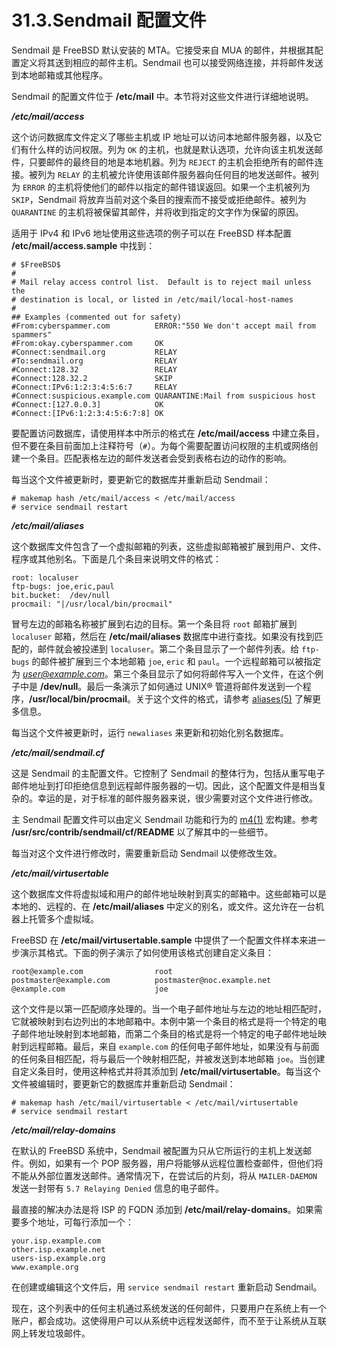 # 31.3.Sendmail 配置文件

Sendmail 是 FreeBSD 默认安装的 MTA。它接受来自 MUA 的邮件，并根据其配置定义将其送到相应的邮件主机。Sendmail 也可以接受网络连接，并将邮件发送到本地邮箱或其他程序。

Sendmail 的配置文件位于 **/etc/mail** 中。本节将对这些文件进行详细地说明。

**_/etc/mail/access_**

这个访问数据库文件定义了哪些主机或 IP 地址可以访问本地邮件服务器，以及它们有什么样的访问权限。列为 `OK` 的主机，也就是默认选项，允许向该主机发送邮件，只要邮件的最终目的地是本地机器。列为 `REJECT` 的主机会拒绝所有的邮件连接。被列为 `RELAY` 的主机被允许使用该邮件服务器向任何目的地发送邮件。被列为 `ERROR` 的主机将使他们的邮件以指定的邮件错误返回。如果一个主机被列为 `SKIP`，Sendmail 将放弃当前对这个条目的搜索而不接受或拒绝邮件。被列为 `QUARANTINE` 的主机将被保留其邮件，并将收到指定的文字作为保留的原因。

适用于 IPv4 和 IPv6 地址使用这些选项的例子可以在 FreeBSD 样本配置 **/etc/mail/access.sample** 中找到：

```shell-session
# $FreeBSD$
#
# Mail relay access control list.  Default is to reject mail unless the
# destination is local, or listed in /etc/mail/local-host-names
#
## Examples (commented out for safety)
#From:cyberspammer.com          ERROR:"550 We don't accept mail from spammers"
#From:okay.cyberspammer.com     OK
#Connect:sendmail.org           RELAY
#To:sendmail.org                RELAY
#Connect:128.32                 RELAY
#Connect:128.32.2               SKIP
#Connect:IPv6:1:2:3:4:5:6:7     RELAY
#Connect:suspicious.example.com QUARANTINE:Mail from suspicious host
#Connect:[127.0.0.3]            OK
#Connect:[IPv6:1:2:3:4:5:6:7:8] OK
```

要配置访问数据库，请使用样本中所示的格式在 **/etc/mail/access** 中建立条目，但不要在条目前面加上注释符号（`#`）。为每个需要配置访问权限的主机或网络创建一个条目。匹配表格左边的邮件发送者会受到表格右边的动作的影响。

每当这个文件被更新时，要更新它的数据库并重新启动 Sendmail：

```shell-session
# makemap hash /etc/mail/access < /etc/mail/access
# service sendmail restart
```

**_/etc/mail/aliases_**

这个数据库文件包含了一个虚拟邮箱的列表，这些虚拟邮箱被扩展到用户、文件、程序或其他别名。下面是几个条目来说明文件的格式：

```shell-session
root: localuser
ftp-bugs: joe,eric,paul
bit.bucket:  /dev/null
procmail: "|/usr/local/bin/procmail"
```

冒号左边的邮箱名称被扩展到右边的目标。第一个条目将 `root` 邮箱扩展到 `localuser` 邮箱，然后在 **/etc/mail/aliases** 数据库中进行查找。如果没有找到匹配的，邮件就会被投递到 `localuser`。第二个条目显示了一个邮件列表。给 `ftp-bugs` 的邮件被扩展到三个本地邮箱 `joe`, `eric` 和 `paul`。一个远程邮箱可以被指定为 *user@example.com*。第三个条目显示了如何将邮件写入一个文件，在这个例子中是 **/dev/null**。最后一条演示了如何通过 UNIX® 管道将邮件发送到一个程序，**/usr/local/bin/procmail**。关于这个文件的格式，请参考 [aliases(5)](https://www.freebsd.org/cgi/man.cgi?query=aliases&sektion=5&format=html) 了解更多信息。

每当这个文件被更新时，运行 `newaliases` 来更新和初始化别名数据库。

**_/etc/mail/sendmail.cf_**

这是 Sendmail 的主配置文件。它控制了 Sendmail 的整体行为，包括从重写电子邮件地址到打印拒绝信息到远程邮件服务器的一切。因此，这个配置文件是相当复杂的。幸运的是，对于标准的邮件服务器来说，很少需要对这个文件进行修改。

主 Sendmail 配置文件可以由定义 Sendmail 功能和行为的 [m4(1)](https://www.freebsd.org/cgi/man.cgi?query=m4&sektion=1&format=html) 宏构建。参考 **/usr/src/contrib/sendmail/cf/README** 以了解其中的一些细节。

每当对这个文件进行修改时，需要重新启动 Sendmail 以使修改生效。

**_/etc/mail/virtusertable_**

这个数据库文件将虚拟域和用户的邮件地址映射到真实的邮箱中。这些邮箱可以是本地的、远程的、在 **/etc/mail/aliases** 中定义的别名，或文件。这允许在一台机器上托管多个虚拟域。

FreeBSD 在 **/etc/mail/virtusertable.sample** 中提供了一个配置文件样本来进一步演示其格式。下面的例子演示了如何使用该格式创建自定义条目：

```shell-session
root@example.com                root
postmaster@example.com          postmaster@noc.example.net
@example.com                    joe
```

这个文件是以第一匹配顺序处理的。当一个电子邮件地址与左边的地址相匹配时，它就被映射到右边列出的本地邮箱中。本例中第一个条目的格式是将一个特定的电子邮件地址映射到本地邮箱，而第二个条目的格式是将一个特定的电子邮件地址映射到远程邮箱。最后，来自 `example.com` 的任何电子邮件地址，如果没有与前面的任何条目相匹配，将与最后一个映射相匹配，并被发送到本地邮箱 `joe`。当创建自定义条目时，使用这种格式并将其添加到 **/etc/mail/virtusertable**。每当这个文件被编辑时，要更新它的数据库并重新启动 Sendmail：

```shell-session
# makemap hash /etc/mail/virtusertable < /etc/mail/virtusertable
# service sendmail restart
```

**_/etc/mail/relay-domains_**

在默认的 FreeBSD 系统中，Sendmail 被配置为只从它所运行的主机上发送邮件。例如，如果有一个 POP 服务器，用户将能够从远程位置检查邮件，但他们将不能从外部位置发送邮件。通常情况下，在尝试后的片刻，将从 `MAILER-DAEMON` 发送一封带有 `5.7 Relaying Denied` 信息的电子邮件。

最直接的解决办法是将 ISP 的 FQDN 添加到 **/etc/mail/relay-domains**。如果需要多个地址，可每行添加一个：

```shell-session
your.isp.example.com
other.isp.example.net
users-isp.example.org
www.example.org
```

在创建或编辑这个文件后，用 `service sendmail restart` 重新启动 Sendmail。

现在，这个列表中的任何主机通过系统发送的任何邮件，只要用户在系统上有一个账户，都会成功。这使得用户可以从系统中远程发送邮件，而不至于让系统从互联网上转发垃圾邮件。
